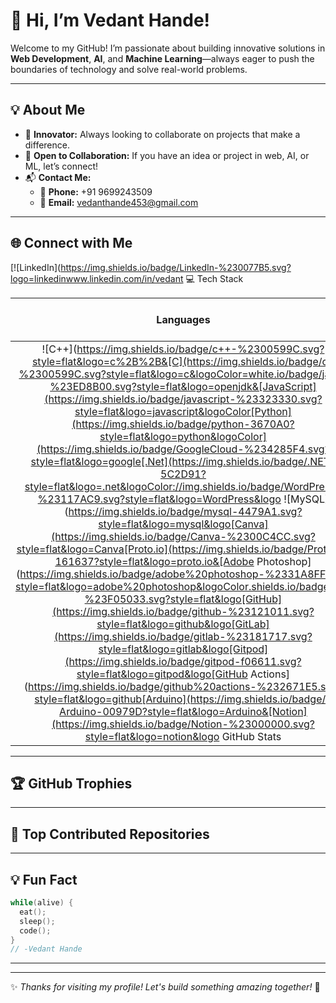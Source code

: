 # 👋 Hi, I’m Vedant Hande!

Welcome to my GitHub! I’m passionate about building innovative solutions in **Web Development**, **AI**, and **Machine Learning**—always eager to push the boundaries of technology and solve real-world problems.

---

## 💡 About Me

- 🚀 **Innovator:** Always looking to collaborate on projects that make a difference.
- 🤝 **Open to Collaboration:** If you have an idea or project in web, AI, or ML, let’s connect!
- 📬 **Contact Me:**
  - 📱 **Phone:** +91 9699243509
  - 📧 **Email:** [vedanthande453@gmail.com](mailto:vedanthande453@gmail.com)

---

## 🌐 Connect with Me

[![LinkedIn](https://img.shields.io/badge/LinkedIn-%230077B5.svg?logo=linkedinwww.linkedin.com/in/vedant 💻 Tech Stack

| Languages      | Frameworks/Platforms    | Tools & Others      |
|:--------------:|:----------------------:|:-------------------:|
| ![C++](https://img.shields.io/badge/c++-%2300599C.svg?style=flat&logo=c%2B%2B&[C](https://img.shields.io/badge/c-%2300599C.svg?style=flat&logo=c&logoColor=white.io/badge/java-%23ED8B00.svg?style=flat&logo=openjdk&[JavaScript](https://img.shields.io/badge/javascript-%23323330.svg?style=flat&logo=javascript&logoColor[Python](https://img.shields.io/badge/python-3670A0?style=flat&logo=python&logoColor](https://img.shields.io/badge/GoogleCloud-%234285F4.svg?style=flat&logo=google[.Net](https://img.shields.io/badge/.NET-5C2D91?style=flat&logo=.net&logoColor://img.shields.io/badge/WordPress-%23117AC9.svg?style=flat&logo=WordPress&logo ![MySQL](https://img.shields.io/badge/mysql-4479A1.svg?style=flat&logo=mysql&logo[Canva](https://img.shields.io/badge/Canva-%2300C4CC.svg?style=flat&logo=Canva[Proto.io](https://img.shields.io/badge/Proto.io-161637?style=flat&logo=proto.io&[Adobe Photoshop](https://img.shields.io/badge/adobe%20photoshop-%2331A8FF.svg?style=flat&logo=adobe%20photoshop&logoColor.shields.io/badge/git-%23F05033.svg?style=flat&logo[GitHub](https://img.shields.io/badge/github-%23121011.svg?style=flat&logo=github&logo[GitLab](https://img.shields.io/badge/gitlab-%23181717.svg?style=flat&logo=gitlab&logo[Gitpod](https://img.shields.io/badge/gitpod-f06611.svg?style=flat&logo=gitpod&logo[GitHub Actions](https://img.shields.io/badge/github%20actions-%232671E5.svg?style=flat&logo=github[Arduino](https://img.shields.io/badge/-Arduino-00979D?style=flat&logo=Arduino&[Notion](https://img.shields.io/badge/Notion-%23000000.svg?style=flat&logo=notion&logo GitHub Stats


  
  
  


---

## 🏆 GitHub Trophies


  


---

## 🚀 Top Contributed Repositories


  


---

## 💡 Fun Fact

```cpp
while(alive) {
  eat();
  sleep();
  code();
}
// -Vedant Hande
```

---


  
    
  


---

✨ _Thanks for visiting my profile! Let's build something amazing together!_ 🚀

